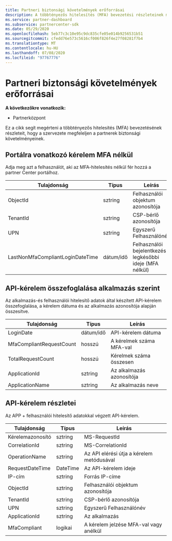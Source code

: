 ```yaml
---
title: Partneri biztonsági követelmények erőforrásai
description: A többtényezős hitelesítés (MFA) bevezetési részleteinek megismerése a partneri biztonsági követelmények teljesítése érdekében.
ms.service: partner-dashboard
ms.subservice: partnercenter-sdk
ms.date: 05/29/2020
ms.openlocfilehash: 5eb77c3c10e95c9dc835cfe05e014b9256531b51
ms.sourcegitcommit: cfedd76e573c5616cf006f826f4e27f08281f7b4
ms.translationtype: MT
ms.contentlocale: hu-HU
ms.lasthandoff: 07/08/2020
ms.locfileid: "97767776"
---
```

# <a name="partner-security-requirements-resources"></a>Partneri biztonsági követelmények erőforrásai

**A következőkre vonatkozik:**

- Partnerközpont

Ez a cikk segít megérteni a többtényezős hitelesítés (MFA) bevezetésének részleteit, hogy a szervezete megfeleljen a partnerek biztonsági követelményeinek. 

## <a name="portal-request-without-mfa"></a>Portálra vonatkozó kérelem MFA nélkül

Adja meg azt a felhasználót, aki az MFA-hitelesítés nélkül fér hozzá a partner Center portálhoz.

| Tulajdonság                            | Típus            | Leírás                           |
|-------------------------------------|-----------------|---------------------------------------|
| ObjectId                            | sztring          | Felhasználói objektum azonosítója                        |
| TenantId                            | sztring          | CSP-bérlő azonosítója                         |
| UPN                                 | sztring          | Egyszerű Felhasználónév                   |
| LastNonMfaCompliantLoginDateTime    | dátum/idő        | Felhasználói bejelentkezés legkésőbbi ideje (MFA nélkül) |


## <a name="api-request-summarized-by-application"></a>API-kérelem összefoglalása alkalmazás szerint

Az alkalmazás-és felhasználói hitelesítő adatok által készített API-kérelem összefoglalása, a kérelem dátuma és az alkalmazás azonosítója alapján összesítve.

| Tulajdonság                            | Típus            | Leírás               |
|-------------------------------------|-----------------|---------------------------|
| LoginDate                           | dátum/idő        | API-kérelem dátuma          |
| MfaCompliantRequestCount            | hosszú            | A kérelmek száma MFA-val    |
| TotalRequestCount                   | hosszú            | Kérelmek száma összesen       |
| ApplicationId                       | sztring          | Az alkalmazás azonosítója        |
| ApplicationName                     | sztring          | Az alkalmazás neve      |


## <a name="api-request-details"></a>API-kérelem részletei

Az APP + felhasználói hitelesítő adatokkal végzett API-kérelem. 

| Tulajdonság                            | Típus            | Leírás                              |
|-------------------------------------|-----------------|------------------------------------------|
| Kérelemazonosító                           | sztring          | MS-RequestId                             |
| CorrelationId                       | sztring          | MS-CorrelationId                         |
| OperationName                       | sztring          | Az API elérési útja a kérelem metódusával         |
| RequestDateTime                     | DateTime        | Az API-kérelem ideje                     |
| IP-cím                           | sztring          | Forrás IP-címe                        |
| ObjectId                            | sztring          | Felhasználói objektum azonosítója                           |
| TenantId                            | sztring          | CSP-bérlő azonosítója                            |
| UPN                                 | sztring          | Egyszerű Felhasználónév                      |
| ApplicationId                       | sztring          | Az alkalmazás                         |
| MfaCompliant                        | logikai            | A kérelem jelzése MFA-val vagy anélkül |
